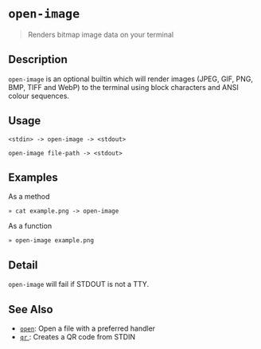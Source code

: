 # `open-image` 

> Renders bitmap image data on your terminal

## Description

`open-image` is an optional builtin which will render images (JPEG, GIF,
PNG, BMP, TIFF and WebP) to the terminal using block characters and ANSI
colour sequences.

## Usage

```
<stdin> -> open-image -> <stdout>

open-image file-path -> <stdout>
```

## Examples

As a method

```
» cat example.png -> open-image
```

As a function

```
» open-image example.png
```

## Detail

`open-image` will fail if STDOUT is not a TTY.

## See Also

* [`open`](../commands/open.md):
  Open a file with a preferred handler
* [`qr` ](../optional/qr.md):
  Creates a QR code from STDIN
